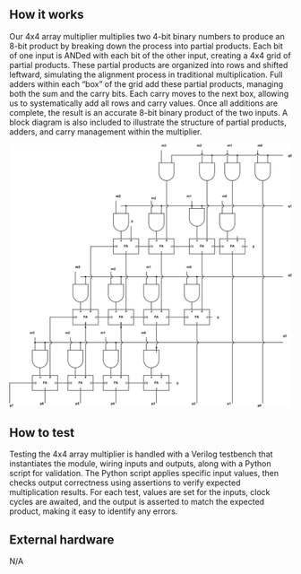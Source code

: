 <!---

This file is used to generate your project datasheet. Please fill in the information below and delete any unused
sections.

You can also include images in this folder and reference them in the markdown. Each image must be less than
512 kb in size, and the combined size of all images must be less than 1 MB.
-->

## How it works

Our 4x4 array multiplier multiplies two 4-bit binary numbers to produce an 8-bit product by breaking down the process into partial products. Each bit of one input is ANDed with each bit of the other input, creating a 4x4 grid of partial products. These partial products are organized into rows and shifted leftward, simulating the alignment process in traditional multiplication. Full adders within each “box” of the grid add these partial products, managing both the sum and the carry bits. Each carry moves to the next box, allowing us to systematically add all rows and carry values. Once all additions are complete, the result is an accurate 8-bit binary product of the two inputs. A block diagram is also included to illustrate the structure of partial products, adders, and carry management within the multiplier.

![4x4 Multiplier Diagram](4x4Multiplier.png)


## How to test

Testing the 4x4 array multiplier is handled with a Verilog testbench that instantiates the module, wiring inputs and outputs, along with a Python script for validation. The Python script applies specific input values, then checks output correctness using assertions to verify expected multiplication results. For each test, values are set for the inputs, clock cycles are awaited, and the output is asserted to match the expected product, making it easy to identify any errors. 

## External hardware

N/A
